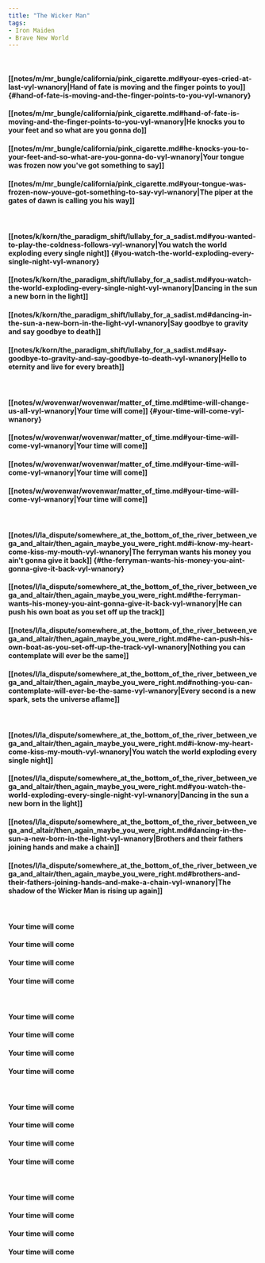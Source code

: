 ```yaml
---
title: "The Wicker Man"
tags:
- Iron Maiden
- Brave New World
---
```

&nbsp;
#### [[notes/m/mr_bungle/california/pink_cigarette.md#your-eyes-cried-at-last-vyl-wnanory|Hand of fate is moving and the finger points to you]] {#hand-of-fate-is-moving-and-the-finger-points-to-you-vyl-wnanory}
#### [[notes/m/mr_bungle/california/pink_cigarette.md#hand-of-fate-is-moving-and-the-finger-points-to-you-vyl-wnanory|He knocks you to your feet and so what are you gonna do]]
#### [[notes/m/mr_bungle/california/pink_cigarette.md#he-knocks-you-to-your-feet-and-so-what-are-you-gonna-do-vyl-wnanory|Your tongue was frozen now you've got something to say]]
#### [[notes/m/mr_bungle/california/pink_cigarette.md#your-tongue-was-frozen-now-youve-got-something-to-say-vyl-wnanory|The piper at the gates of dawn is calling you his way]]
&nbsp;
#### [[notes/k/korn/the_paradigm_shift/lullaby_for_a_sadist.md#you-wanted-to-play-the-coldness-follows-vyl-wnanory|You watch the world exploding every single night]] {#you-watch-the-world-exploding-every-single-night-vyl-wnanory}
#### [[notes/k/korn/the_paradigm_shift/lullaby_for_a_sadist.md#you-watch-the-world-exploding-every-single-night-vyl-wnanory|Dancing in the sun a new born in the light]]
#### [[notes/k/korn/the_paradigm_shift/lullaby_for_a_sadist.md#dancing-in-the-sun-a-new-born-in-the-light-vyl-wnanory|Say goodbye to gravity and say goodbye to death]]
#### [[notes/k/korn/the_paradigm_shift/lullaby_for_a_sadist.md#say-goodbye-to-gravity-and-say-goodbye-to-death-vyl-wnanory|Hello to eternity and live for every breath]]
&nbsp;
#### [[notes/w/wovenwar/wovenwar/matter_of_time.md#time-will-change-us-all-vyl-wnanory|Your time will come]] {#your-time-will-come-vyl-wnanory}
#### [[notes/w/wovenwar/wovenwar/matter_of_time.md#your-time-will-come-vyl-wnanory|Your time will come]]
#### [[notes/w/wovenwar/wovenwar/matter_of_time.md#your-time-will-come-vyl-wnanory|Your time will come]]
#### [[notes/w/wovenwar/wovenwar/matter_of_time.md#your-time-will-come-vyl-wnanory|Your time will come]]
&nbsp;
#### [[notes/l/la_dispute/somewhere_at_the_bottom_of_the_river_between_vega_and_altair/then_again_maybe_you_were_right.md#i-know-my-heart-come-kiss-my-mouth-vyl-wnanory|The ferryman wants his money you ain't gonna give it back]] {#the-ferryman-wants-his-money-you-aint-gonna-give-it-back-vyl-wnanory}
#### [[notes/l/la_dispute/somewhere_at_the_bottom_of_the_river_between_vega_and_altair/then_again_maybe_you_were_right.md#the-ferryman-wants-his-money-you-aint-gonna-give-it-back-vyl-wnanory|He can push his own boat as you set off up the track]]
#### [[notes/l/la_dispute/somewhere_at_the_bottom_of_the_river_between_vega_and_altair/then_again_maybe_you_were_right.md#he-can-push-his-own-boat-as-you-set-off-up-the-track-vyl-wnanory|Nothing you can contemplate will ever be the same]]
#### [[notes/l/la_dispute/somewhere_at_the_bottom_of_the_river_between_vega_and_altair/then_again_maybe_you_were_right.md#nothing-you-can-contemplate-will-ever-be-the-same-vyl-wnanory|Every second is a new spark, sets the universe aflame]]
&nbsp;
#### [[notes/l/la_dispute/somewhere_at_the_bottom_of_the_river_between_vega_and_altair/then_again_maybe_you_were_right.md#i-know-my-heart-come-kiss-my-mouth-vyl-wnanory|You watch the world exploding every single night]]
#### [[notes/l/la_dispute/somewhere_at_the_bottom_of_the_river_between_vega_and_altair/then_again_maybe_you_were_right.md#you-watch-the-world-exploding-every-single-night-vyl-wnanory|Dancing in the sun a new born in the light]]
#### [[notes/l/la_dispute/somewhere_at_the_bottom_of_the_river_between_vega_and_altair/then_again_maybe_you_were_right.md#dancing-in-the-sun-a-new-born-in-the-light-vyl-wnanory|Brothers and their fathers joining hands and make a chain]]
#### [[notes/l/la_dispute/somewhere_at_the_bottom_of_the_river_between_vega_and_altair/then_again_maybe_you_were_right.md#brothers-and-their-fathers-joining-hands-and-make-a-chain-vyl-wnanory|The shadow of the Wicker Man is rising up again]]
&nbsp;
#### Your time will come
#### Your time will come
#### Your time will come
#### Your time will come
&nbsp;
#### Your time will come
#### Your time will come
#### Your time will come
#### Your time will come
&nbsp;
#### Your time will come
#### Your time will come
#### Your time will come
#### Your time will come
&nbsp;
#### Your time will come
#### Your time will come
#### Your time will come
#### Your time will come
